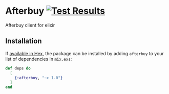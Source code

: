 # Afterbuy [![Test Results](https://angeldeejay.semaphoreci.com/badges/afterbuy-client.svg)](https://angeldeejay.semaphoreci.com/projects/afterbuy-client)

Afterbuy client for elixir

## Installation

If [available in Hex](https://hex.pm/docs/publish), the package can be installed
by adding `afterbuy` to your list of dependencies in `mix.exs`:

```elixir
def deps do
  [
    {:afterbuy, "~> 1.0"}
  ]
end
```